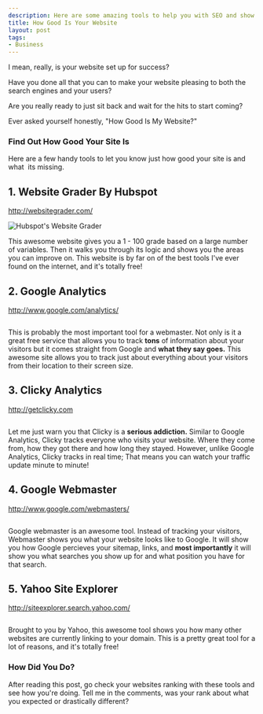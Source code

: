 ```yaml
--- 
description: Here are some amazing tools to help you with SEO and show you how well your website is looking to the search engines and everyone else.
title: How Good Is Your Website
layout: post
tags: 
- Business
---
```

I mean, really, is your website set up for success?

Have you done all that you can to make your website pleasing to both the search engines and your users?

Are you really ready to just sit back and wait for the hits to start coming?

Ever asked yourself honestly, "How Good Is My Website?"

### Find Out How Good Your Site Is

Here are a few handy tools to let you know just how good your site is and what  its missing.

## 1. Website Grader By Hubspot

<a href="http://websitegrader.com/">http://websitegrader.com/</a>

<div class="img-wrap"><img class="aligncenter size-full wp-image-1407" title="how-good-is-my-website-hubspot" src="{{ site.url }}/images/how-good-is-my-website-hubspot.jpg" alt="Hubspot's Website Grader" /></div>

This awesome website gives you a 1 - 100 grade based on a large number of variables. Then it walks you through its logic and shows you the areas you can improve on. This website is by far on of the best tools I've ever found on the internet, and it's totally free!

## 2. Google Analytics

<a href="http://www.google.com/analytics/"><span style="color: #99cc00;">http://www.google.com/analytics/</span></a>

<div class="img-wrap"><img class="aligncenter size-full wp-image-1418" title="is-my-website-good-google-analytics" src="{{ site.url }}/images/is-my-website-good-google-analytics.jpg" alt="" /></div>

This is probably the most important tool for a webmaster. Not only is it a great free service that allows you to track **tons** of information about your visitors but it comes straight from Google and **what they say goes.** This awesome site allows you to track just about everything about your visitors from their location to their screen size.

## 3. Clicky Analytics

<a href="http://getclicky.com/"><span style="color: #99cc00;">http://getclicky.com</span></a>

<div class="img-wrap"><img class="aligncenter size-full wp-image-1419" title="how-is-my-website-traffic-clicky-analytics" src="{{ site.url }}/images/how-is-my-website-traffic-clicky-analytics.jpg" alt="" /></div>

Let me just warn you that Clicky is a **serious addiction.** Similar to Google Analytics, Clicky tracks everyone who visits your website. Where they come from, how they got there and how long they stayed. However, unlike Google Analytics, Clicky tracks in real time; That means you can watch your traffic update minute to minute!

## 4. Google Webmaster

<a href="http://www.google.com/webmasters/"><span style="color: #99cc00;">http://www.google.com/webmasters/</span></a>

<div class="img-wrap"><img class="aligncenter size-full wp-image-1424" title="how-does-my-site-do-on-google-webmaster" src="{{ site.url }}/images/how-does-my-site-do-on-google-webmaster.jpg" alt="" /></div>

Google webmaster is an awesome tool. Instead of tracking your visitors, Webmaster shows you what your website looks like to Google. It will show you how Google percieves your sitemap, links, and **most importantly** it will show you what searches you show up for and what position you have for that search.

## 5. Yahoo Site Explorer

<a href="http://siteexplorer.search.yahoo.com/"><span style="color: #99cc00;">http://siteexplorer.search.yahoo.com/</span></a>

<div class="img-wrap"><img class="aligncenter size-full wp-image-1425" title="how-many-sites-link-to-mine-yahoo" src="{{ site.url }}/images/how-many-sites-link-to-mine-yahoo.jpg" alt="" /></div>

Brought to you by Yahoo, this awesome tool shows you how many other websites are currently linking to your domain. This is a pretty great tool for a lot of reasons, and it's totally free!

### How Did You Do?

After reading this post, go check your websites ranking with these tools and see how you're doing. Tell me in the comments, was your rank about what you expected or drastically different?